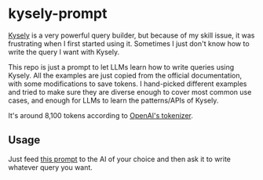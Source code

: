 # kysely-prompt

[Kysely](https://github.com/kysely-org/kysely) is a very powerful query builder, but because of my skill issue, it was frustrating when I first started using it. Sometimes I just don't know how to write the query I want with Kysely. 

This repo is just a prompt to let LLMs learn how to write queries using Kysely. All the examples are just copied from the official documentation, with some modifications to save tokens. I hand-picked different examples and tried to make sure they are diverse enough to cover most common use cases, and enough for LLMs to learn the patterns/APIs of Kysely.

It's around 8,100 tokens according to [OpenAI's tokenizer](https://platform.openai.com/tokenizer).

## Usage

Just feed [this prompt](./kysely-postgresql.txt) to the AI of your choice and then ask it to write whatever query you want.
